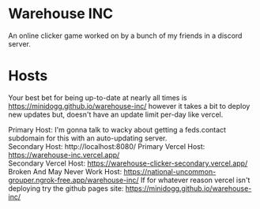# Warehouse INC
An online clicker game worked on by a bunch of my friends in a discord server.

# Hosts
Your best bet for being up-to-date at nearly all times is https://minidogg.github.io/warehouse-inc/ however it takes a bit to deploy new updates but, doesn't have an update limit per-day like vercel.

Primary Host: I'm gonna talk to wacky about getting a feds.contact subdomain for this with an auto-updating server.  
Secondary Host: http://localhost:8080/
Primary Vercel Host: https://warehouse-inc.vercel.app/  
Secondary Vercel Host: https://warehouse-clicker-secondary.vercel.app/
Broken And May Never Work Host: https://national-uncommon-grouper.ngrok-free.app/warehouse-inc/
If for whatever reason vercel isn't deploying try the github pages site: https://minidogg.github.io/warehouse-inc/  
